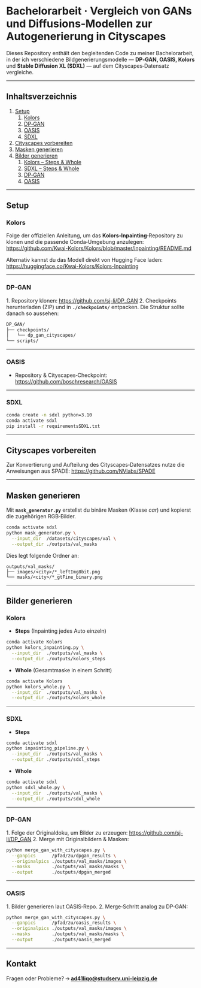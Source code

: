 # Bachelorarbeit · Vergleich von GANs und Diffusions‑Modellen zur Autogenerierung in Cityscapes

Dieses Repository enthält den begleitenden Code zu meiner Bachelorarbeit, in der ich verschiedene Bildgenerierungsmodelle — **DP‑GAN, OASIS, Kolors** und **Stable Diffusion XL (SDXL)** — auf dem Cityscapes‑Datensatz vergleiche.

---
## Inhaltsverzeichnis
1. [Setup](#setup)
   1. [Kolors](#kolors)
   2. [DP‑GAN](#dp_gan)
   3. [OASIS](#oasis)
   4. [SDXL](#sdxl)
2. [Cityscapes vorbereiten](#cityscapes-vorbereiten)
3. [Masken generieren](#masken-generieren)
4. [Bilder generieren](#bilder-generieren)
   1. [Kolors – Steps & Whole](#kolors)
   2. [SDXL – Steps & Whole](#sdxl-1)
   3. [DP‑GAN](#dp_gan-1)
   4. [OASIS](#oasis-1)

---
## Setup<a name="setup"></a>

### Kolors<a name="kolors"></a>
Folge der offiziellen Anleitung, um das **Kolors‑Inpainting**‑Repository zu klonen und die passende Conda‑Umgebung anzulegen:
<https://github.com/Kwai-Kolors/Kolors/blob/master/inpainting/README.md>

Alternativ kannst du das Modell direkt von Hugging Face laden: <https://huggingface.co/Kwai-Kolors/Kolors-Inpainting>

---
### DP‑GAN<a name="dp_gan"></a>
1. Repository klonen: <https://github.com/sj-li/DP_GAN>
2. Checkpoints herunterladen (ZIP) und in **`./checkpoints/`** entpacken. Die Struktur sollte danach so aussehen:

```bash
DP_GAN/
├── checkpoints/
│   └── dp_gan_cityscapes/
└── scripts/
```

---
### OASIS<a name="oasis"></a>
* Repository & Cityscapes‑Checkpoint: <https://github.com/boschresearch/OASIS>

---
### SDXL<a name="sdxl"></a>
```bash
conda create -n sdxl python=3.10
conda activate sdxl
pip install -r requirementsSDXL.txt
```

---
## Cityscapes vorbereiten<a name="cityscapes-vorbereiten"></a>
Zur Konvertierung und Aufteilung des Cityscapes‑Datensatzes nutze die Anweisungen aus SPADE:
<https://github.com/NVlabs/SPADE>

---
## Masken generieren<a name="masken-generieren"></a>
Mit **`mask_generator.py`** erstellst du binäre Masken (Klasse *car*) und kopierst die zugehörigen RGB‑Bilder.

```bash
conda activate sdxl
python mask_generator.py \
  --input_dir  /datasets/cityscapes/val \
  --output_dir ./outputs/val_masks
```

Dies legt folgende Ordner an:

```
outputs/val_masks/
├── images/<city>/*_leftImg8bit.png
└── masks/<city>/*_gtFine_binary.png
```

---
## Bilder generieren<a name="bilder-generieren"></a>
### Kolors<a name="kolors"></a>
* **Steps** (Inpainting jedes Auto einzeln)

```bash
conda activate Kolors
python kolors_inpainting.py \
  --input_dir  ./outputs/val_masks \
  --output_dir ./outputs/kolors_steps
```

* **Whole** (Gesamtmaske in einem Schritt)

```bash
conda activate Kolors
python kolors_whole.py \
  --input_dir  ./outputs/val_masks \
  --output_dir ./outputs/kolors_whole
```

---
### SDXL<a name="sdxl-1"></a>
* **Steps**
```bash
conda activate sdxl
python inpainting_pipeline.py \
  --input_dir  ./outputs/val_masks \
  --output_dir ./outputs/sdxl_steps
```

* **Whole**
```bash
conda activate sdxl
python sdxl_whole.py \
  --input_dir  ./outputs/val_masks \
  --output_dir ./outputs/sdxl_whole
```

---
### DP‑GAN<a name="dp_gan-1"></a>
1. Folge der Originaldoku, um Bilder zu erzeugen: <https://github.com/sj-li/DP_GAN>
2. Merge mit Originalbildern & Masken:

```bash
python merge_gan_with_cityscapes.py \
  --ganpics      /pfad/zu/dpgan_results \
  --originalpics ./outputs/val_masks/images \
  --masks        ./outputs/val_masks/masks \
  --output       ./outputs/dpgan_merged
```

---
### OASIS<a name="oasis-1"></a>
1. Bilder generieren laut OASIS‑Repo.
2. Merge‑Schritt analog zu DP‑GAN:

```bash
python merge_gan_with_cityscapes.py \
  --ganpics      /pfad/zu/oasis_results \
  --originalpics ./outputs/val_masks/images \
  --masks        ./outputs/val_masks/masks \
  --output       ./outputs/oasis_merged
```

---
## Kontakt
Fragen oder Probleme? → **ad41liqo@studserv.uni-leipzig.de**

